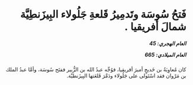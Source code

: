 <h1 dir="rtl">فَتحُ سُوسَة وتَدمِيرُ قَلعةِ جَلُولاء البِيزَنطِيَّة شمالَ أفريقيا .</h1>

<h5 dir="rtl">العام الهجري:  45

العام الميلادي: 665

</h5>

<p dir="rtl">كان مُعاوِيَةُ بن خَديجٍ أميرَ أفريقيا، فوُجِّه عبدُ الله بن الزُّبير ففتَح سُوسَة، وأمَّا عبدُ الملك بن مَرْوان فقد اسْتَولى على جَلُولاء ودَمَّرَ قَلعَتها البِيزَنطيَّة.</p></br>
